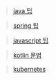 > [java 팁](./java/doc_Java_Style.md)

> [spring 팁](./java/doc_Java_Style.md)

> [javascript 팁](./javascript/doc_Js_Style.md)

> [kotlin 문법](./kotlin/doc_Kotlin.md)

> [kubernetes](./kubernetes/doc_kubernetes.md)

